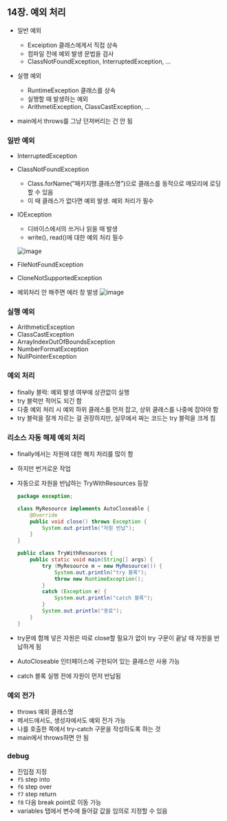 ## 14장. 예외 처리

- 일반 예외
    - Exceiption 클래스에게서 직접 상속
    - 컴파일 전에 예외 발생 문법을 검사
    - ClassNotFoundException, InterruptedException, …
- 실행 예외
    - RuntimeException 클래스를 상속
    - 실행할 때 발생하는 예외
    - ArithmetiException, ClassCastException, …
    
- main에서 throws를 그냥 던져버리는 건 안 됨

### 일반 예외

- InterruptedException
- ClassNotFoundException
    - Class.forName(”패키지명.클래스명”)으로 클래스를 동적으로 메모리에 로딩할 수 있음
    - 이 때 클래스가 없다면 예외 발생. 예외 처리가 필수
- IOException
    - 디바이스에서의 쓰거나 읽을 때 발생
    - write(), read()에 대한 예외 처리 필수
    
    ![image](https://github.com/sangeun99/hyundai-it-e-java-fullstack/assets/63828057/65c53756-f78c-4854-a4ef-3c23255c72d9)
    
- FileNotFoundException
- CloneNotSupportedException
- 예외처리 안 해주면 에러 창 발생
    ![image](https://github.com/sangeun99/hyundai-it-e-java-fullstack/assets/63828057/3aa2b43f-7903-4626-b807-e3e0b8285c5b)
    
    

### 실행 예외

- ArithmeticException
- ClassCastException
- ArrayIndexOutOfBoundsException
- NumberFormatException
- NullPointerException

### 예외 처리

- finally 블럭: 예외 발생 여부에 상관없이 실행
- try 블럭만 적어도 되긴 함
- 다중 예외 처리 시 예외 하위 클래스를 먼저 잡고, 상위 클래스를 나중에 잡아야 함
- try 블럭을 잘게 자르는 걸 권장하지만, 실무에서 짜는 코드는 try 블럭을 크게 침

### 리소스 자동 해제 예외 처리

- finally에서는 자원에 대한 해지 처리를 많이 함
- 하지만 번거로운 작업
- 자동으로 자원을 반납하는 TryWithResources 등장

	```java
	package exception;

	class MyResource implements AutoCloseable {
		@Override
		public void close() throws Exception {
			System.out.println("자원 반납");		
		}
	}

	public class TryWithResources {
		public static void main(String[] args) {
			try (MyResource m = new MyResource()) {
				System.out.println("try 블록");	
				throw new RuntimeException();
			}
			catch (Exception e) {
				System.out.println("catch 블록");
			}
			System.out.println("종료");
		}
	}
	```

- try문에 함께 넣은 자원은 따로 close할 필요가 없이 try 구문이 끝날 때 자원을 반납하게 됨
- AutoCloseable 인터페이스에 구현되어 있는 클래스만 사용 가능
- catch 블록 실행 전에 자원이 먼저 반납됨

### 예외 전가

- throws 예외 클래스명
- 메서드에서도, 생성자에서도 예외 전가 가능
- 나를 호출한 쪽에서 try-catch 구문을 작성하도록 하는 것
- main에서 throws하면 안 됨

### debug

- 진입점 지정
- `f5` step into
- `f6` step over
- `f7` step return
- `f8` 다음 break point로 이동 가능
- variables 탭에서 변수에 들어갈 값을 임의로 지정할 수 있음

